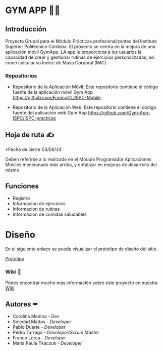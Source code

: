 
# GYM APP 🏋️‍♀️

## Introducción

Proyecto Grupal para el Módulo Prácticas profesionalizantes del Instituto Superior Politécnico Córdoba. El proyecto se centra en la mejora de una aplicación móvil GymApp. LA app le proporciona a los usuarios la capacidad de crear y gestionar rutinas de ejercicios personalizadas, así como calcular su Índice de Masa Corporal (IMC).

### Repositorios

* Repositorio de la Aplicación Móvil: Este repositorio contiene el código fuente de la aplicación móvil Gym App https://github.com/FrancoGL/ISPC-Mobile.

* Repositorio de la Aplicación Web: Este repositorio contiene el código fuente del aplicación web Gym App https://github.com/Gym-App-ISPC/ISPC-practicas

## Hoja de ruta ✍
*Fecha de cierre 03/06/24

Deben referirse a lo realizado en el Módulo Programador Aplicaciones Móviles mencionado más arriba, y enfatizar en mejoras de desarrollo del mismo

## Funciones

* Registro
* Informacion de ejercicios
* Informacion de rutinas
* Informacion de comidas saludables

# Diseño

En el siguiente enlace se puede visualizar el prototipo de diseño del sitio.

[Prototipo](https://www.figma.com/proto/hDZKRtDLs86LMZCJbqkNIY/ISPC-MOBILE?type=design&node-id=71-1301&t=osqPw57Un7A80RIn-1&scaling=scale-down&page-id=0%3A1&starting-point-node-id=76%3A898&mode=design)

### Wiki 📜
Pódes encontrar mucho más información sobre este proyecto en nuestra [Wiki](https://github.com/Gym-App-ISPC/ISPC-practicas/wiki).

## Autores ✒
* Carolina Medina - _Dev_
* Soledad Mattos - _Developer_
* Pablo Duarte - _Developer_
* Pedro Tarrago - _Developer/Scrum Master_
* Franco Lorca - _Developer_
* María Paula Tkaczuk - _Developer_
